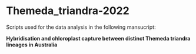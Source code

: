# Themeda_triandra-2022
Scripts used for the data analysis in the following mansucript:

**Hybridisation and chloroplast capture between distinct Themeda triandra lineages in Australia**
